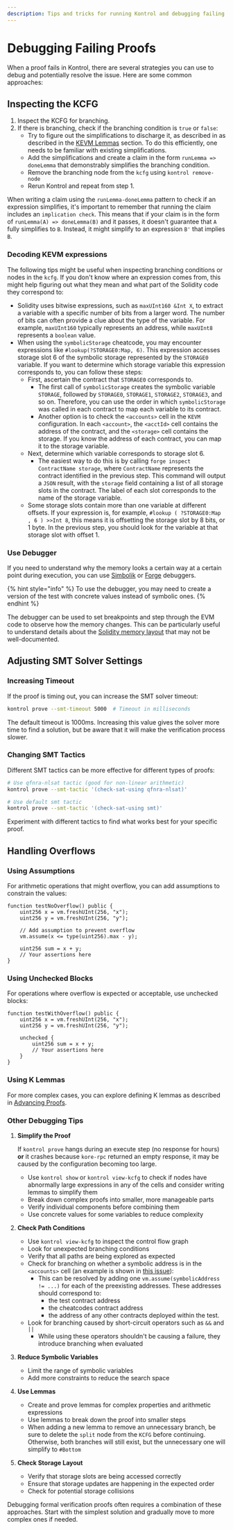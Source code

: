 ```yaml
---
description: Tips and tricks for running Kontrol and debugging failing proofs
---
```


# Debugging Failing Proofs

When a proof fails in Kontrol, there are several strategies you can use to debug and potentially resolve the issue. Here are some common approaches:

## Inspecting the KCFG

1. Inspect the KCFG for branching.
2. If there is branching, check if the branching condition is `true` or `false`:
   * Try to figure out the simplifications to discharge it, as described in as described in the [KEVM Lemmas](..guides/advancing-proofs/kevm-lemmas.md) section. To do this efficiently, one needs to be familiar with existing simplifications.
   * Add the simplifications and create a claim in the form `runLemma => doneLemma` that demonstrably simplifies the branching condition.
   * Remove the branching node from the `kcfg` using `kontrol remove-node`
   * Rerun Kontrol and repeat from step 1.

When writing a claim using the `runLemma-doneLemma` pattern to check if an expression simplifies, it's important to remember that running the claim includes an `implication check`. This means that if your claim is in the form of `runLemma(A) => doneLemma(B)` and it passes, it doesn't guarantee that `A` fully simplifies to `B`. Instead, it might simplify to an expression `B'` that implies `B`.

### Decoding KEVM expressions

The following tips might be useful when inspecting branching conditions or nodes in the `kcfg`. If you don't know where an expression comes from, this might help figuring out what they mean and what part of the Solidity code they correspond to:

* Solidity uses bitwise expressions, such as `maxUInt160 &Int X`, to extract a variable with a specific number of bits from a larger word. The number of bits can often provide a clue about the type of the variable. For example, `maxUInt160` typically represents an address, while `maxUInt8` represents a `boolean` value.
* When using the `symbolicStorage` cheatcode, you may encounter expressions like `#lookup(?STORAGE0:Map, 6)`. This expression accesses storage slot 6 of the symbolic storage represented by the `STORAGE0` variable. If you want to determine which storage variable this expression corresponds to, you can follow these steps:&#x20;
  * First, ascertain the contract that `STORAGE0` corresponds to.
    * The first call of `symbolicStorage` creates the symbolic variable `STORAGE`, followed by `STORAGE0`, `STORAGE1`, `STORAGE2`, `STORAGE3`, and so on. Therefore, you can use the order in which `symbolicStorage` was called in each contract to map each variable to its contract.
    * Another option is to check the `<accounts>` cell in the `KEVM` configuration. In each `<account>`, the `<acctId>` cell contains the address of the contract, and the `<storage>` cell contains the storage. If you know the address of each contract, you can map it to the storage variable.
  * Next, determine which variable corresponds to storage slot 6.
    * The easiest way to do this is by calling `forge inspect ContractName storage`, where `ContractName` represents the contract identified in the previous step. This command will output a `JSON` result, with the `storage` field containing a list of all storage slots in the contract. The label of each slot corresponds to the name of the storage variable.
  * Some storage slots contain more than one variable at different offsets. If your expression is, for example, `#lookup ( ?STORAGE0:Map , 6 ) >>Int 8`, this means it is offsetting the storage slot by 8 bits, or 1 byte. In the previous step, you should look for the variable at that storage slot with offset 1.

### Use Debugger

If you need to understand why the memory looks a certain way at a certain point during execution, you can use [Simbolik](https://simbolik.runtimeverification.com/) or [Forge](https://book.getfoundry.sh/forge/debugger) debuggers.&#x20;

{% hint style="info" %}
To use the debugger, you may need to create a version of the test with concrete values instead of symbolic ones.
{% endhint %}

The debugger can be used to set breakpoints and step through the EVM code to observe how the memory changes. This can be particularly useful to understand details about the [Solidity memory layout](https://docs.soliditylang.org/en/latest/internals/layout\_in\_memory.html) that may not be well-documented.

## Adjusting SMT Solver Settings

### Increasing Timeout
If the proof is timing out, you can increase the SMT solver timeout:

```bash
kontrol prove --smt-timeout 5000  # Timeout in milliseconds
```

The default timeout is 1000ms. Increasing this value gives the solver more time to find a solution, but be aware that it will make the verification process slower.

### Changing SMT Tactics
Different SMT tactics can be more effective for different types of proofs:

```bash
# Use qfnra-nlsat tactic (good for non-linear arithmetic)
kontrol prove --smt-tactic '(check-sat-using qfnra-nlsat)'

# Use default smt tactic
kontrol prove --smt-tactic '(check-sat-using smt)'
```

Experiment with different tactics to find what works best for your specific proof.

## Handling Overflows

### Using Assumptions
For arithmetic operations that might overflow, you can add assumptions to constrain the values:

```solidity
function testNoOverflow() public {
    uint256 x = vm.freshUInt(256, "x");
    uint256 y = vm.freshUInt(256, "y");
    
    // Add assumption to prevent overflow
    vm.assume(x <= type(uint256).max - y);
    
    uint256 sum = x + y;
    // Your assertions here
}
```

### Using Unchecked Blocks
For operations where overflow is expected or acceptable, use unchecked blocks:

```solidity
function testWithOverflow() public {
    uint256 x = vm.freshUInt(256, "x");
    uint256 y = vm.freshUInt(256, "y");
    
    unchecked {
        uint256 sum = x + y;
        // Your assertions here
    }
}
```

### Using K Lemmas
For more complex cases, you can explore defining K lemmas as described in [Advancing Proofs](..guides/advancing-proofs/kevm-lemmas.md).

### Other Debugging Tips

1. **Simplify the Proof**

   If `kontrol prove` hangs during an execute step (no response for hours) **or** it crashes because `kore-rpc` returned an empty response, it may be caused by the configuration becoming too large.&#x20;
   - Use `kontrol show` or `kontrol view-kcfg` to check if nodes have abnormally large expressions in any of the cells and consider writing lemmas to simplify them
   - Break down complex proofs into smaller, more manageable parts
   - Verify individual components before combining them
   - Use concrete values for some variables to reduce complexity

2. **Check Path Conditions**
   - Use `kontrol view-kcfg` to inspect the control flow graph
   - Look for unexpected branching conditions
   - Verify that all paths are being explored as expected
   - Check for branching on whether a symbolic address is in the `<accounts>` cell (an example is shown in [this issue](https://github.com/runtimeverification/evm-semantics/issues/1752#issuecomment-1601611907)):
        * This can be resolved by adding one `vm.assume(symbolicAddress != ...)` for each of the preexisting addresses. These addresses should correspond to:
            * the test contract address
            * the cheatcodes contract address
            * the address of any other contracts deployed within the test.
   - Look for branching caused by short-circuit operators such as `&&` and `||`
      * While using these operators shouldn't be causing a failure, they introduce branching when evaluated

3. **Reduce Symbolic Variables**
   - Limit the range of symbolic variables
   - Add more constraints to reduce the search space

4. **Use Lemmas**
   - Create and prove lemmas for complex properties and arithmetic expressions
   - Use lemmas to break down the proof into smaller steps
   - When adding a new lemma to remove an unnecessary branch, be sure to delete the `split` node from the `KCFG` before continuing. Otherwise, both branches will still exist, but the unnecessary one will simplify to `#Bottom`

5. **Check Storage Layout**
   - Verify that storage slots are being accessed correctly
   - Ensure that storage updates are happening in the expected order
   - Check for potential storage collisions

Debugging formal verification proofs often requires a combination of these approaches. Start with the simplest solution and gradually move to more complex ones if needed. 